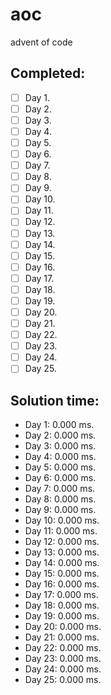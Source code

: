 # aoc
advent of code 

## Completed:

- [ ] Day 1.
- [ ] Day 2.
- [ ] Day 3.
- [ ] Day 4.
- [ ] Day 5.
- [ ] Day 6.
- [ ] Day 7.
- [ ] Day 8.
- [ ] Day 9.
- [ ] Day 10.
- [ ] Day 11.
- [ ] Day 12.
- [ ] Day 13.
- [ ] Day 14.
- [ ] Day 15.
- [ ] Day 16.
- [ ] Day 17.
- [ ] Day 18.
- [ ] Day 19.
- [ ] Day 20.
- [ ] Day 21.
- [ ] Day 22.
- [ ] Day 23.
- [ ] Day 24.
- [ ] Day 25.

## Solution time:

- Day 1: 0.000 ms.
- Day 2: 0.000 ms.
- Day 3: 0.000 ms.
- Day 4: 0.000 ms.
- Day 5: 0.000 ms.
- Day 6: 0.000 ms.
- Day 7: 0.000 ms.
- Day 8: 0.000 ms.
- Day 9: 0.000 ms.
- Day 10: 0.000 ms.
- Day 11: 0.000 ms.
- Day 12: 0.000 ms.
- Day 13: 0.000 ms.
- Day 14: 0.000 ms.
- Day 15: 0.000 ms.
- Day 16: 0.000 ms.
- Day 17: 0.000 ms.
- Day 18: 0.000 ms.
- Day 19: 0.000 ms.
- Day 20: 0.000 ms.
- Day 21: 0.000 ms.
- Day 22: 0.000 ms.
- Day 23: 0.000 ms.
- Day 24: 0.000 ms.
- Day 25: 0.000 ms.

